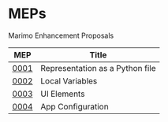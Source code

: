 # MEPs
Marimo Enhancement Proposals

| MEP  | Title |
|------| ------|
| [0001](mep-0001.md) | Representation as a Python file |
| [0002](mep-0002.md) | Local Variables |
| [0003](mep-0003.md) | UI Elements |
| [0004](mep-0004.md) | App Configuration |
